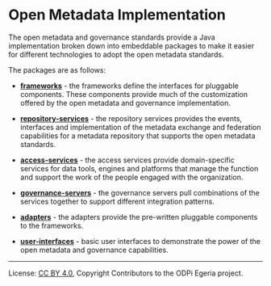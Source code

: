 <!-- SPDX-License-Identifier: Apache-2.0 -->
<!-- Copyright Contributors to the ODPi Egeria project. -->

# Open Metadata Implementation

The open metadata and governance standards provide a Java implementation broken
down into embeddable packages to make it easier for different technologies to adopt
the open metadata standards.

The packages are as follows:

* **[frameworks](frameworks)** - the frameworks define the interfaces for pluggable components.  These
components provide much of the customization offered by the open metadata and governance
implementation.

* **[repository-services](repository-services)** - the repository services provides the events, interfaces and
implementation of the metadata exchange and federation capabilities for a metadata
repository that supports the open metadata standards.

* **[access-services](access-services)** - the access services provide domain-specific services for data tools, engines
and platforms that manage the function and support the work of the people engaged with the
organization.

* **[governance-servers](governance-servers)** - the governance servers pull combinations of the services together to
support different integration patterns.

* **[adapters](adapters)** - the adapters provide the pre-written pluggable components to the frameworks.

* **[user-interfaces](user-interfaces)** - basic user interfaces to demonstrate the power of the open
metadata and governance capabilities.


----
License: [CC BY 4.0](https://creativecommons.org/licenses/by/4.0/),
Copyright Contributors to the ODPi Egeria project.